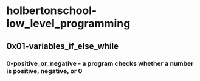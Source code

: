 # holbertonschool-low_level_programming
## 0x01-variables_if_else_while
### 0-positive_or_negative - a program checks whether a number is positive, negative, or 0
